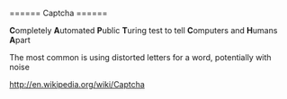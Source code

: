 ====== Captcha ======

**C**ompletely **A**utomated **P**ublic **T**uring test to tell **C**omputers and **H**umans **A**part

The most common is using distorted letters for a word, potentially with noise





http://en.wikipedia.org/wiki/Captcha